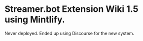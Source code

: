 # Streamer.bot Extension Wiki 1.5 using Mintlify.
Never deployed.  Ended up using Discourse for the new system.
